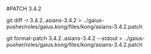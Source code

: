 #PATCH 3.4.2

git diff -r 3.4.2..asians-3.4.2 > ../gaius-pusher/roles/gaius.kong/files/kong/asians-3.4.2.patch

git format-patch 3.4.2..asians-3.4.2 --stdout > ../gaius-pusher/roles/gaius.kong/files/kong/asians-3.4.2.patch
